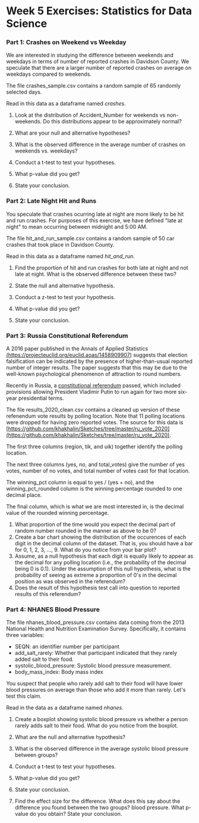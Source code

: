 # Week 5 Exercises: Statistics for Data Science

### Part 1: Crashes on Weekend vs Weekday 
We are interested in studying the difference between weekends and weekdays in terms of number of reported crashes in Davidson County. We speculate that there are a larger number of reported crashes on average on weekdays compared to weekends.

The file crashes_sample.csv contains a random sample of 65 randomly selected days.

Read in this data as a dataframe named *crashes*.

1. Look at the distribution of Accident_Number for weekends vs non-weekends. Do this distributions appear to be approximately normal?

2. What are your null and alternative hypotheses?

3. What is the observed difference in the average number of crashes on weekends vs. weekdays?

4. Conduct a t-test to test your hypotheses.

5. What p-value did you get?

6. State your conclusion.


### Part 2: Late Night Hit and Runs
You speculate that crashes ocurring late at night are more likely to be hit and run crashes. For purposes of this exercise, we have defined "late at night" to mean occurring between midnight and 5:00 AM.

The file hit_and_run_sample.csv contains a random sample of 50 car crashes that took place in Davidson County.

Read in this data as a dataframe named *hit_and_run*.

1. Find the proportion of hit and run crashes for both late at night and not late at night. What is the observed difference between these two?

2. State the null and alternative hypothesis.

3. Conduct a z-test to test your hypothesis.

4. What p-value did you get?

5. State your conclusion.

### Part 3: Russia Constitutional Referendum

A 2016 paper published in the Annals of Applied Statistics [(https://projecteuclid.org/euclid.aoas/1458909907)](https://projecteuclid.org/euclid.aoas/1458909907)  suggests that election falsification can be indicated by the presence of higher-than-usual reported number of integer results. The paper suggests that this may be due to the well-known psychological phenomenon of attraction to round numbers.

Recently in Russia, a [constitutional referendum](https://en.wikipedia.org/wiki/2020_Russian_constitutional_referendum) passed, which included provisions allowing President Vladimir Putin to run again for two more six-year presidential terms.

The file results_2020_clean.csv contains a cleaned up version of these refenendum vote results by polling location. Note that 11 polling locations were dropped for having zero reported votes. The source for this data is [https://github.com/khakhalin/Sketches/tree/master/ru_vote_2020](https://github.com/khakhalin/Sketches/tree/master/ru_vote_2020).

The first three columns (region, tik, and uik) together identify the polling location.

The next three columns (yes, no, and total_votes) give the number of yes votes, number of no votes, and total number of votes cast for that location.

The winning_pct column is equal to yes / (yes + no), and the winning_pct_rounded column is the winning percentage rounded to one decimal place.

The final column, which is what we are most interested in, is the decimal value of the rounded winning percentage.

1. What proportion of the time would you expect the decimal part of random number rounded in the manner as above to be 0?
2. Create a bar chart showing the distribution of the occurences of each digit in the decimal column of the dataset. That is, you should have a bar for 0, 1, 2, 3, ..., 9. What do you notice from your bar plot?
3. Assume, as a null hypothesis that each digit is equally likely to appear as the decimal for any polling location (i.e., the probability of the decimal being 0 is 0.1). Under the assumption of this null hypothesis, what is the probability of seeing as extreme a proportion of 0's in the decimal position as was observed in the referendum?
4. Does the result of this hypothesis test call into question to reported results of this referendum?

### Part 4: NHANES Blood Pressure 
The file nhanes_blood_pressure.csv contains data coming from the 2013 National Health and Nutrition Examination Survey. Specifically, it contains three variables:

* SEQN: an identifier number per participant
* add_salt_rarely: Whether that participant indicated that they rarely added salt to their food.
* systolic_blood_pressure: Systolic blood pressure measurement.
* body_mass_index: Body mass index

You suspect that people who rarely add salt to their food will have lower blood pressures on average than those who add it more than rarely. Let's test this claim.

Read in the data as a dataframe named *nhanes*.

1. Create a boxplot showing systolic blood pressure vs whether a person rarely adds salt to their food. What do you notice from the boxplot. 

2. What are the null and alternative hypothesis?

3. What is the observed difference in the average systolic blood pressure between groups?

4. Conduct a t-test to test your hypotheses.

5. What p-value did you get?

6. State your conclusion.

7. Find the effect size for the difference. What does this say about the difference you found between the two groups?
 blood pressure. What p-value do you obtain? State your conclusion.
